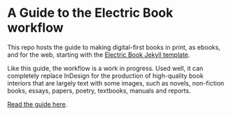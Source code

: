 # A Guide to the Electric Book workflow

This repo hosts the guide to making digital-first books in print, as ebooks, and for the web, starting with the [Electric Book Jekyll template](https://github.com/electricbookworks/electric-book).

Like this guide, the workflow is a work in progress. Used well, it can completely replace InDesign for the production of high-quality book interiors that are largely text with some images, such as novels, non-fiction books, essays, papers, poetry, textbooks, manuals and reports.

[Read the guide here](http://electricbook.io).
